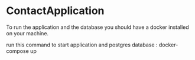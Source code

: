 # ContactApplication

To run the application and the database you should have a docker installed on your machine.

run this command to start application and postgres database : 
        docker-compose up
